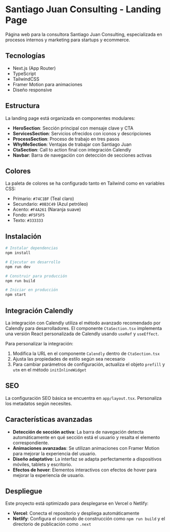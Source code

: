 # Santiago Juan Consulting - Landing Page

Página web para la consultora Santiago Juan Consulting, especializada en procesos internos y marketing para startups y ecommerce.

## Tecnologías

- Next.js (App Router)
- TypeScript
- TailwindCSS
- Framer Motion para animaciones
- Diseño responsive

## Estructura

La landing page está organizada en componentes modulares:

- **HeroSection**: Sección principal con mensaje clave y CTA
- **ServicesSection**: Servicios ofrecidos con iconos y descripciones
- **ProcessSection**: Proceso de trabajo en tres pasos
- **WhyMeSection**: Ventajas de trabajar con Santiago Juan
- **CtaSection**: Call to action final con integración Calendly
- **Navbar**: Barra de navegación con detección de secciones activas

## Colores

La paleta de colores se ha configurado tanto en Tailwind como en variables CSS:

- Primario: `#74C1BF` (Teal claro)
- Secundario: `#0B3C49` (Azul petróleo)
- Acento: `#F4A261` (Naranja suave)
- Fondo: `#F5F5F5`
- Texto: `#333333`

## Instalación

```bash
# Instalar dependencias
npm install

# Ejecutar en desarrollo
npm run dev

# Construir para producción
npm run build

# Iniciar en producción
npm start
```

## Integración Calendly

La integración con Calendly utiliza el método avanzado recomendado por Calendly para desarrolladores. El componente `CtaSection.tsx` implementa una versión React personalizada de Calendly usando `useRef` y `useEffect`.

Para personalizar la integración:

1. Modifica la URL en el componente `Calendly` dentro de `CtaSection.tsx`
2. Ajusta las propiedades de estilo según sea necesario
3. Para cambiar parámetros de configuración, actualiza el objeto `prefill` y `utm` en el método `initInlineWidget`

## SEO

La configuración SEO básica se encuentra en `app/layout.tsx`. Personaliza los metadatos según necesites.

## Características avanzadas

- **Detección de sección activa**: La barra de navegación detecta automáticamente en qué sección está el usuario y resalta el elemento correspondiente.
- **Animaciones avanzadas**: Se utilizan animaciones con Framer Motion para mejorar la experiencia del usuario.
- **Diseño adaptativo**: La interfaz se adapta perfectamente a dispositivos móviles, tablets y escritorio.
- **Efectos de hover**: Elementos interactivos con efectos de hover para mejorar la experiencia de usuario.

## Despliegue

Este proyecto está optimizado para desplegarse en Vercel o Netlify:

- **Vercel**: Conecta el repositorio y despliega automáticamente
- **Netlify**: Configura el comando de construcción como `npm run build` y el directorio de publicación como `.next` 